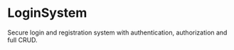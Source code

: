 # LoginSystem
Secure login and registration system with authentication, authorization and full CRUD.
